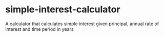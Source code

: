 # simple-interest-calculator
A calculator that calculates simple interest given principal, annual rate of interest and time period in years
